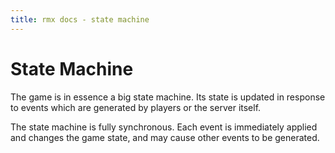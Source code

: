 ```yaml
---
title: rmx docs - state machine
---
```


# State Machine

The game is in essence a big state machine. Its state is updated in response
to events which are generated by players or the server itself.

The state machine is fully synchronous. Each event is immediately applied and
changes the game state, and may cause other events to be generated.
